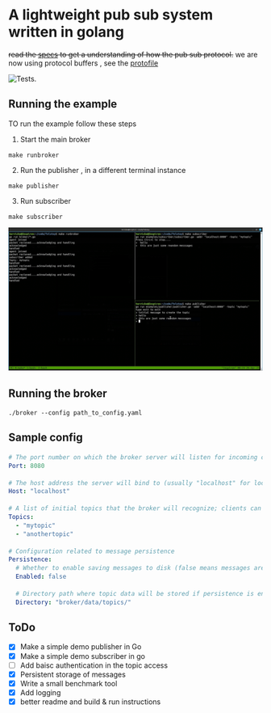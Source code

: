# A lightweight pub sub system written in golang 
~~read the [specs](specs.md) to get a understanding of how the pub sub protocol.~~
we are now using protocol buffers , see the [protofile](proto/packet.proto)

![Tests](https://github.com/tervicke/Tolstoy/actions/workflows/test.yml/badge.svg).

##  Running the example
TO run the example follow these steps 
1. Start the main broker
```
make runbroker
```
2. Run the publisher , in a different terminal instance
```
make publisher
```

3. Run subscriber 
```
make subscriber
```
![example screenshot](examples/examplescreenshot.png)


## Running the broker
```
./broker --config path_to_config.yaml
```

## Sample config
```yaml
# The port number on which the broker server will listen for incoming connections
Port: 8080

# The host address the server will bind to (usually "localhost" for local development)
Host: "localhost"

# A list of initial topics that the broker will recognize; clients can publish/subscribe to these
Topics:
  - "mytopic"
  - "anothertopic"

# Configuration related to message persistence
Persistence:
  # Whether to enable saving messages to disk (false means messages are kept in memory only)
  Enabled: false
  
  # Directory path where topic data will be stored if persistence is enabled
  Directory: "broker/data/topics/"
```

## ToDo
- [x] Make a simple demo publisher in Go
- [x] Make a simple demo subscriber in go
- [ ] Add baisc authentication in the topic access
- [x] Persistent storage of messages 
- [x] Write a small benchmark tool
- [x] Add logging
- [x] better readme and build & run instructions
